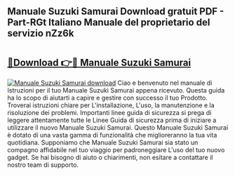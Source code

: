 ## Manuale Suzuki Samurai Download gratuit PDF - Part-RGt Italiano Manuale del proprietario del servizio nZz6k

# <h2><a href="http://dfa5cd3.blite.top/?on=Manuale+Suzuki+Samurai">🔗Download 👉🔴 Manuale Suzuki Samurai</a></h2>

[![Manuale Suzuki Samurai download](https://i.imgur.com/lujVjoI.png)](http://dfa5cd3.blite.top/?on=Manuale+Suzuki+Samurai)
Ciao e benvenuto nel manuale di Istruzioni per il tuo Manuale Suzuki Samurai appena ricevuto. Questa guida ha lo scopo di aiutarti a capire e gestire con successo il tuo Prodotto. Troverai istruzioni chiare per L'installazione, L'uso, la manutenzione e la risoluzione dei problemi. Importanti linee guida di sicurezza si prega di leggere attentamente tutte le Linee Guida di sicurezza prima di iniziare a utilizzare il nuovo Manuale Suzuki Samurai. Questo Manuale Suzuki Samurai è dotato di una vasta gamma di funzionalità che miglioreranno la tua vita quotidiana. Supponiamo che Manuale Suzuki Samurai sia stato un compagno affidabile nel tuo viaggio per padroneggiare L'uso del tuo nuovo gadget. Se hai bisogno di aiuto o chiarimenti, non esitare a contattare il nostro team di supporto.
